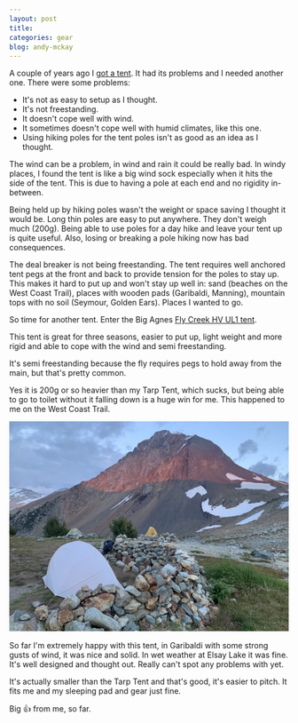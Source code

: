 ```yaml
---
layout: post
title:
categories: gear
blog: andy-mckay
---
```


A couple of years ago I [got a tent](https://mckay.pub/2022-04-04-a-tent/). It had its problems and I needed another one. There were some problems:

* It's not as easy to setup as I thought.
* It's not freestanding.
* It doesn't cope well with wind. 
* It sometimes doesn't cope well with humid climates, like this one.
* Using hiking poles for the tent poles isn't as good as an idea as I thought.

The wind can be a problem, in wind and rain it could be really bad. In windy places, I found the tent is like a big wind sock especially when it hits the side of the tent. This is due to having a pole at each end and no rigidity in-between.

Being held up by hiking poles wasn't the weight or space saving I thought it would be. Long thin poles are easy to put anywhere. They don't weigh much (200g). Being able to use poles for a day hike and leave your tent up is quite useful. Also, losing or breaking a pole hiking now has bad consequences.

The deal breaker is not being freestanding. The tent requires well anchored tent pegs at the front and back to provide tension for the poles to stay up. This makes it hard to put up and won't stay up well in: sand (beaches on the West Coast Trail), places with wooden pads (Garibaldi, Manning), mountain tops with no soil (Seymour, Golden Ears). Places I wanted to go.

So time for another tent. Enter the Big Agnes 
[Fly Creek HV UL1 tent](https://www.bigagnes.com/collections/ultralight-tents/products/fly-creek-hv-ul1-solution-dye).

This tent is great for three seasons, easier to put up, light weight and more rigid and able to cope with the wind and semi freestanding.

It's semi freestanding because the fly requires pegs to hold away from the main, but that's pretty common.

Yes it is 200g or so heavier than my Tarp Tent, which sucks, but being able to go to toilet without it falling down is a huge win for me. This happened to me on the West Coast Trail.

<img src="/files/big-agnes.jpg" />

So far I'm extremely happy with this tent, in Garibaldi with some strong gusts of wind, it was nice and solid. In wet weather at Elsay Lake it was fine. It's well designed and thought out. Really can't spot any problems with yet. 

It's actually smaller than the Tarp Tent and that's good, it's easier to pitch. It fits me and my sleeping pad and gear just fine.

Big 👍 from me, so far.
